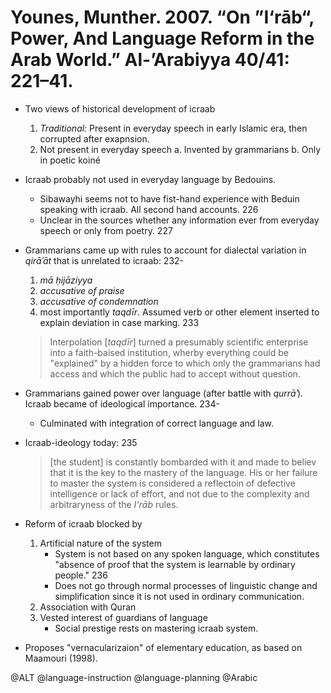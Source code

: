# Younes, Munther. 2007. “On ”I‘rāb“, Power, And Language Reform in the Arab World.” Al-’Arabiyya 40/41: 221–41.

- Two views of historical development of icraab
  1. *Traditional:* Present in everyday speech in early Islamic era, then corrupted after exapnsion.
  2. Not present in everyday speech 
     a. Invented by grammarians
     b. Only in poetic koiné

- Icraab probably not used in everyday language by Bedouins.
  - Sibawayhi seems not to have fist-hand experience with Beduin speaking with icraab. All second hand accounts. 226
  - Unclear in the sources whether any information ever from everyday speech or only from poetry. 227 

- Grammarians came up with rules to account for dialectal variation in *qirāʾāt* that is unrelated to icraab: 232-
  1. *mā ḥijāziyya*
  1. *accusative of praise*
  1. *accusative of condemnation*
  1. most importantly *taqdīr*. Assumed verb or other element inserted to explain deviation in case marking. 233

  > Interpolation [*taqdīr*] turned a presumably scientific enterprise into a faith-baised institution, wherby everything could be "explained" by a hidden force to which only the grammarians had access and which the public had to accept without question.

- Grammarians gained power over language (after battle with *qurrāʾ*). Icraab became of ideological importance. 234-
  - Culminated with integration of correct language and law.

- Icraab-ideology today: 235

  > [the student] is constantly bombarded with it and made to believ that it is the key to the mastery of the language. His or her failure to master the system is considered a reflectoin of defective intelligence or lack of effort, and not due to the complexity and arbitraryness of the *I‘rāb* rules.

- Reform of icraab blocked by
  1. Artificial nature of the system
     - System is not based on any spoken language, which constitutes "absence of proof that the system is learnable by ordinary people." 236
     - Does not go through normal processes of linguistic change and simplification since it is not used in ordinary communication.
  2. Association with Quran
  3. Vested interest of guardians of language
     - Social prestige rests on mastering icraab system.

- Proposes "vernacularizaion" of elementary education, as based on Maamouri (1998).

@ALT
@language-instruction
@language-planning
@Arabic
